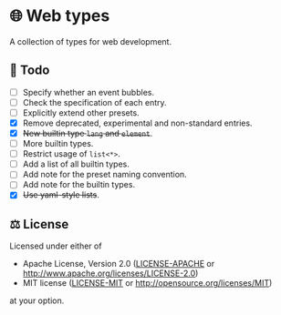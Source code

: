 # 🌐 Web types

A collection of types for web development.

## 📝 Todo

- [ ] Specify whether an event bubbles.
- [ ] Check the specification of each entry.
- [ ] Explicitly extend other presets.
- [x] Remove deprecated, experimental and non-standard entries.
- [x] ~~New builtin type `lang` and `element`~~.
- [ ] More builtin types.
- [ ] Restrict usage of `list<*>`.
- [ ] Add a list of all builtin types.
- [ ] Add note for the preset naming convention.
- [ ] Add note for the builtin types.
- [x] ~~Use yaml-style lists~~.

## ⚖️ License

Licensed under either of

- Apache License, Version 2.0 ([LICENSE-APACHE](LICENSE-APACHE) or
  <http://www.apache.org/licenses/LICENSE-2.0>)
- MIT license ([LICENSE-MIT](LICENSE-MIT) or
  <http://opensource.org/licenses/MIT>)

at your option.
